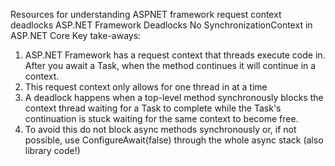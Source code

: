 Resources for understanding ASPNET framework request context deadlocks
ASP.NET Framework Deadlocks
No SynchronizationContext in ASP.NET Core
Key take-aways:
1. ASP.NET Framework has a request context that threads execute code in. After you await a Task, when the method continues it will continue in a context. 
1. This request context only allows for one thread in at a time
1. A deadlock happens when a top-level method synchronously blocks the context thread waiting for a Task to complete while the Task's continuation is stuck waiting for the same context to become free.
1. To avoid this do not block async methods synchronously or, if not possible, use ConfigureAwait(false) through the whole async stack (also library code!)